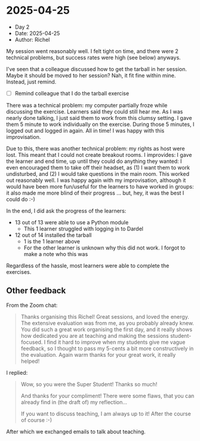 # 2025-04-25

- Day 2
- Date: 2025-04-25
- Author: Richel

My session went reasonably well. I felt tight on time,
and there were 2 technical problems, 
but success rates were high (see below) anyways.

I've seen that a colleague discussed how to get the tarball
in her session. Maybe it should be moved to her session?
Nah, it fit fine within mine. Instead, just remind.

- [ ] Remind colleague that I do the tarball exercise

There was a technical problem: my computer partially froze while
discussing the exercise. Learners said they could still hear
me. As I was nearly done talking, I just said them to work from
this clumsy setting. I gave them 5 minute to work individually
on the exercise. During those 5 minutes, I logged out
and logged in again. All in time! I was happy with this
improvisation.

Due to this, there was another technical problem: my rights
as host were lost. This meant that I could not create breakout rooms.
I improvides: I gave the learner and end time, up until they could
do anything they wanted: I even encouraged them to take off their
headset, as (1) I want them to work undisturbed, and (2) I would
take questions in the main room. This worked out reasonably well.
I was happy again with my improvisation, although it would have been
more fun/useful for the learners to have worked in groups: it
also made me more blind of their progress ... but, hey, it was
the best I could do :-)

In the end, I did ask the progress of the learners:

- 13 out of 13 were able to use a Python module
    - This 1 learner struggled with logging in to Dardel
- 12 out of 14 installed the tarball
    - 1 is the 1 learner above
    - For the other learner is unknown why this did not work.
      I forgot to make a note who this was

Regardless of the hassle, most learners
were able to complete the exercises.

## Other feedback

From the Zoom chat:

> Thanks organising this Richel! Great sessions, and loved the energy.
> The extensive evaluation was from me, as you probably already knew.
> You did such a great work organising the first day,
> and it really shows how dedicated you are at teaching
> and making the sessions student-focused.
> I find it hard to improve when my students give me vague feedback,
> so I thought to pass my 5-cents a bit more constructively in the evaluation.
> Again warm thanks for your great work, it really helped!

I replied:

> Wow, so you were the Super Student! Thanks so much! 
> 
> And thanks for your compliment! There were some flaws, that you can already find in (the draft of) my reflection...
> 
> If you want to discuss teaching, I am always up to it! After the course of course :-)

After which we exchanged emails to talk about teaching.
